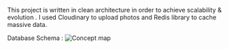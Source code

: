 This project is written in clean architecture in order to achieve scalability & evolution .
I used Cloudinary to upload photos and Redis library to cache massive data.

Database Schema : 
![Concept map](https://github.com/user-attachments/assets/2505d3c2-8ffe-4384-8c59-a763f65a39c0)
